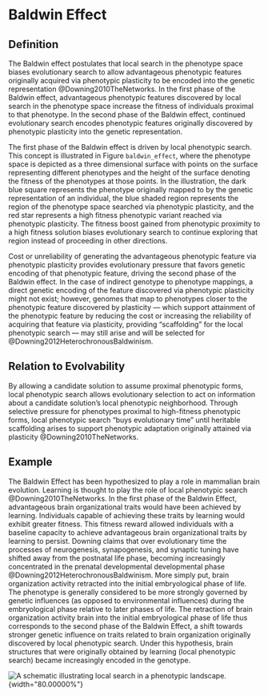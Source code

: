 Baldwin Effect
==============

Definition
----------

The Baldwin effect postulates that local search in the phenotype space biases evolutionary search to allow advantageous phenotypic features originally acquired via phenotypic plasticity to be encoded into the genetic representation @Downing2010TheNetworks.
In the first phase of the Baldwin effect, advantageous phenotypic features discovered by local search in the phenotype space increase the fitness of individuals proximal to that phenotype.
In the second phase of the Baldwin effect, continued evolutionary search encodes phenotypic features originally discovered by phenotypic plasticity into the genetic representation.

The first phase of the Baldwin effect is driven by local phenotypic search.
This concept is illustrated in Figure `baldwin_effect`, where the phenotype space is depicted as a three dimensional surface with points on the surface representing different phenotypes and the height of the surface denoting the fitness of the phenotypes at those points.
In the illustration, the dark blue square represents the phenotype originally mapped to by the genetic representation of an individual, the blue shaded region represents the region of the phenotype space searched via phenotypic plasticity, and the red star represents a high fitness phenotypic variant reached via phenotypic plasticity.
The fitness boost gained from phenotypic proximity to a high fitness solution biases evolutionary search to continue exploring that region instead of proceeding in other directions.

Cost or unreliability of generating the advantageous phenotypic feature via phenotypic plasticity provides evolutionary pressure that favors genetic encoding of that phenotypic feature, driving the second phase of the Baldwin effect.
In the case of indirect genotype to phenotype mappings, a direct genetic encoding of the feature discovered via phenotypic plasticity might not exist; however, genomes that map to phenotypes closer to the phenotypic feature discovered by plasticity — which support attainment of the phenotypic feature by reducing the cost or increasing the reliability of acquiring that feature via plasticity, providing “scaffolding” for the local phenotypic search — may still arise and will be selected for @Downing2012HeterochronousBaldwinism.

Relation to Evolvability
------------------------

By allowing a candidate solution to assume proximal phenotypic forms, local phenotypic search allows evolutionary selection to act on information about a candidate solution’s local phenotypic neighborhood.
Through selective pressure for phenotypes proximal to high-fitness phenotypic forms, local phenotypic search “buys evolutionary time” until heritable scaffolding arises to support phenotypic adaptation originally attained via plasticity @Downing2010TheNetworks.

Example
-------

The Baldwin Effect has been hypothesized to play a role in mammalian brain evolution.
Learning is thought to play the role of local phenotypic search @Downing2010TheNetworks.
In the first phase of the Baldwin Effect, advantageous brain organizational traits would have been achieved by learning.
Individuals capable of achieving these traits by learning would exhibit greater fitness.
This fitness reward allowed individuals with a baseline capacity to achieve advantageous brain organizational traits by learning to persist.
Downing claims that over evolutionary time the processes of neurogenesis, synapogenesis, and synaptic tuning have shifted away from the postnatal life phase, becoming increasingly concentrated in the prenatal developmental developmental phase @Downing2012HeterochronousBaldwinism.
More simply put, brain organization activity retracted into the initial embryological phase of life.
The phenotype is generally considered to be more strongly governed by genetic influences (as opposed to environmental influences) during the embryological phase relative to later phases of life.
The retraction of brain organization activity brain into the initial embryological phase of life thus corresponds to the second phase of the Baldwin Effect, a shift towards stronger genetic influence on traits related to brain organization originally discovered by local phenotypic search.
Under this hypothesis, brain structures that were originally obtained by learning (local phenotypic search) became increasingly encoded in the genotype.

![A schematic illustrating local search in a phenotypic landscape.<span data-label="fig:baldwin_effect"></span>](http://devosoft.org/wp-content/uploads/2017/08/baldwin_effect.png){width="80.00000%"}

